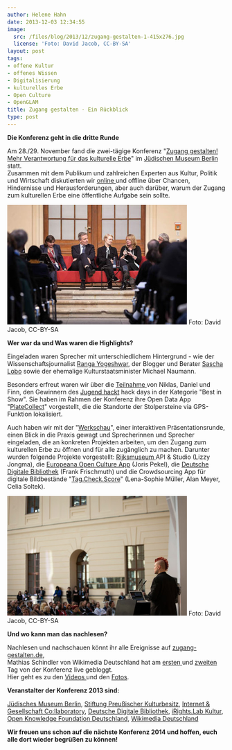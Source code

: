```yaml
---
author: Helene Hahn
date: 2013-12-03 12:34:55
image:
  src: /files/blog/2013/12/zugang-gestalten-1-415x276.jpg
  license: 'Foto: David Jacob, CC-BY-SA'
layout: post
tags:
- offene Kultur
- offenes Wissen
- Digitalisierung
- kulturelles Erbe
- Open Culture
- OpenGLAM
title: Zugang gestalten - Ein Rückblick
type: post
---
```

**Die Konferenz geht in die dritte Runde**

Am 28./29. November fand die zwei-tägige Konferenz "[Zugang gestalten! Mehr Verantwortung für das kulturelle Erbe](http://www.zugang-gestalten.de/)" im [Jüdischen Museum Berlin](http://www.jmberlin.de/) statt.  
Zusammen mit dem Publikum und zahlreichen Experten aus Kultur, Politik und Wirtschaft diskutierten wir [online ](https://twitter.com/search?q=%23ke13&src=typd)und offline über Chancen, Hindernisse und Herausforderungen, aber auch darüber, warum der Zugang zum kulturellen Erbe eine öffentliche Aufgabe sein sollte.

![Foto: David Jacob, CC-BY-SA](/files/blog/2013/12/zugang-gestalten-3-415x276.jpg) Foto: David Jacob, CC-BY-SA

**Wer war da und Was waren die Highlights?**

Eingeladen waren Sprecher mit unterschiedlichem Hintergrund - wie der Wissenschaftsjournalist [Ranga Yogeshwar](http://www.yogeshwar.de/), der Blogger und Berater [Sascha Lobo](http://saschalobo.com/) sowie der ehemalige Kulturstaatsminister Michael Naumann. 

Besonders erfreut waren wir über die [Teilnahme ](http://www.zugang-gestalten.de/jugend-hackt/)von Niklas, Daniel und Finn, den Gewinnern des [Jugend hackt](http://jugendhackt.de/) hack days in der Kategorie "Best in Show". Sie haben im Rahmen der Konferenz ihre Open Data App "[PlateCollect](http://hacks.youngrewiredstate.org/events/yrsberlin/platecollect)" vorgestellt, die die Standorte der Stolpersteine via GPS-Funktion lokalisiert. 

Auch haben wir mit der "[Werkschau](http://www.zugang-gestalten.de/innovative-projekte-in-der-werkschau/)", einer interaktiven Präsentationsrunde, einen Blick in die Praxis gewagt und Sprecherinnen und Sprecher eingeladen, die an konkreten Projekten arbeiten, um den Zugang zum kulturellen Erbe zu öffnen und für alle zugänglich zu machen. Darunter wurden folgende Projekte vorgestellt: [Rijksmuseum ](https://www.rijksmuseum.nl/en)API & Studio (Lizzy Jongma), die [Europeana Open Culture App](http://blog.europeana.eu/2013/06/europeana-open-culture-apps-treasures-of-art/) (Joris Pekel), die [Deutsche Digitale Bibliothek](https://www.deutsche-digitale-bibliothek.de/) (Frank Frischmuth) und die Crowdsourcing App für digitale Bildbestände "[Tag.Check.Score](http://www.fokus.fraunhofer.de/en/fokus/_fokusnews/_news_2013/_2013_09_13_TagCheckScore.html)" (Lena-Sophie Müller, Alan Meyer, Celia Soltek).

![Foto: David Jacob, CC-BY-SA](/files/blog/2013/12/zugang-gestalten-2-415x276.jpg) Foto: David Jacob, CC-BY-SA

**Und wo kann man das nachlesen?**

Nachlesen und nachschauen könnt ihr alle Ereignisse auf [zugang-gestalten.de](http://www.zugang-gestalten.de/),  
Mathias Schindler von Wikimedia Deutschland hat am [ersten ](http://blog.wikimedia.de/2013/11/28/liveblog-zugang-gestalten/)und [zweiten](http://blog.wikimedia.de/2013/11/29/liveblog-zugang-gestalten-tag-2/) Tag von der Konferenz live gebloggt.  
Hier geht es zu den [Videos ](http://vimeo.com/album/2629015)und den [Fotos](http://www.flickr.com/photos/okfde/sets/72157638378912545/). 

**Veranstalter der Konferenz 2013 sind:**

[Jüdisches Museum Berlin](http://www.jmberlin.de/), [Stiftung Preußischer Kulturbesitz](http://www.preussischer-kulturbesitz.de/), [Internet & Gesellschaft Co:llaboratory](http://www.collaboratory.de/w/Hauptseite), [Deutsche Digitale Bibliothek](https://www.deutsche-digitale-bibliothek.de/), [iRights.Lab Kultur](http://irights-lab.de/), [Open Knowledge Foundation Deutschland](/), [Wikimedia Deutschland](http://www.wikimedia.de/wiki/Hauptseite)

**Wir freuen uns schon auf die nächste Konferenz 2014 und hoffen, euch alle dort wieder begrüßen zu können!**